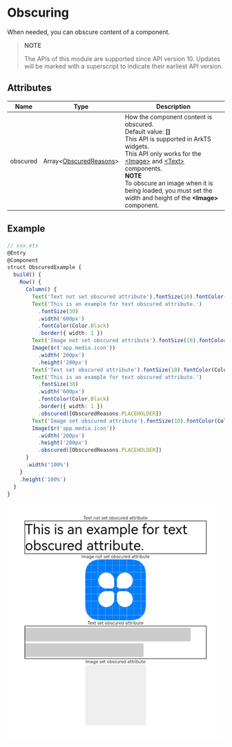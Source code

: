 # Obscuring

When needed, you can obscure content of a component.

>  **NOTE**
>
> The APIs of this module are supported since API version 10. Updates will be marked with a superscript to indicate their earliest API version.


## Attributes


| Name   | Type                                    | Description                                 |
| -----| ------------------------------------------ | ------------------------------------ |
| obscured | Array<[ObscuredReasons](ts-appendix-enums.md#obscuredreasons10)> | How the component content is obscured.<br>Default value: **[]**<br>This API is supported in ArkTS widgets.<br>This API only works for the [\<Image>](ts-basic-components-image.md) and [\<Text>](ts-basic-components-text.md) components.<br>**NOTE**<br>To obscure an image when it is being loaded, you must set the width and height of the **\<Image>** component. |

## Example

```ts
// xxx.ets
@Entry
@Component
struct ObscuredExample {
  build() {
    Row() {
      Column() {
        Text('Text not set obscured attribute').fontSize(10).fontColor(Color.Black)
        Text('This is an example for text obscured attribute.')
          .fontSize(30)
          .width('600px')
          .fontColor(Color.Black)
          .border({ width: 1 })
        Text('Image not set obscured attribute').fontSize(10).fontColor(Color.Black)
        Image($r('app.media.icon'))
          .width('200px')
          .height('200px')
        Text('Text set obscured attribute').fontSize(10).fontColor(Color.Black)
        Text('This is an example for text obscured attribute.')
          .fontSize(30)
          .width('600px')
          .fontColor(Color.Black)
          .border({ width: 1 })
          .obscured([ObscuredReasons.PLACEHOLDER])
        Text('Image set obscured attribute').fontSize(10).fontColor(Color.Black)
        Image($r('app.media.icon'))
          .width('200px')
          .height('200px')
          .obscured([ObscuredReasons.PLACEHOLDER])
      }
      .width('100%')
    }
    .height('100%')
  }
}
```

![obscured](figures/obscured.png)
